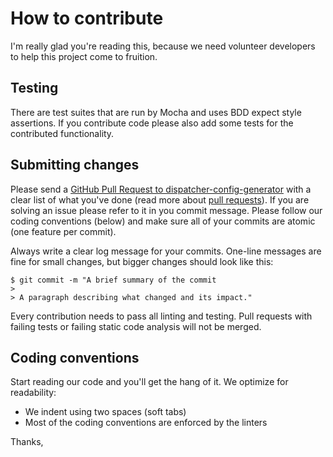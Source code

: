 # How to contribute

I'm really glad you're reading this, because we need volunteer developers to help this project come to fruition.

## Testing

There are test suites that are run by Mocha and uses BDD expect style assertions. If you contribute code please also add some tests for the contributed functionality.

## Submitting changes

Please send a [GitHub Pull Request to dispatcher-config-generator](https://github.com/bdhoine/dispatcher-config-generator/pull/new/master) with a clear list of what you've done 
(read more about [pull requests](http://help.github.com/pull-requests/)). If you are solving an issue please refer to it in you commit message.
Please follow our coding conventions (below) and make sure all of your commits are atomic (one feature per commit).

Always write a clear log message for your commits. One-line messages are fine for small changes, but bigger changes should look like this:

    $ git commit -m "A brief summary of the commit
    > 
    > A paragraph describing what changed and its impact."
    
Every contribution needs to pass all linting and testing. Pull requests with failing tests or failing static code analysis will not be merged.

## Coding conventions

Start reading our code and you'll get the hang of it. We optimize for readability:

  * We indent using two spaces (soft tabs)
  * Most of the coding conventions are enforced by the linters

Thanks,
